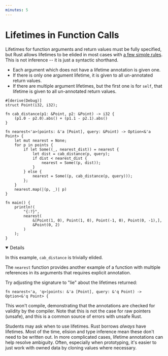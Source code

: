 ```yaml
---
minutes: 5
---
```


# Lifetimes in Function Calls

Lifetimes for function arguments and return values must be fully specified, but
Rust allows lifetimes to be elided in most cases with
[a few simple rules](https://doc.rust-lang.org/nomicon/lifetime-elision.html).
This is not inference -- it is just a syntactic shorthand.

- Each argument which does not have a lifetime annotation is given one.
- If there is only one argument lifetime, it is given to all un-annotated return
  values.
- If there are multiple argument lifetimes, but the first one is for `self`,
  that lifetime is given to all un-annotated return values.

<!-- mdbook-xgettext: skip -->

```rust,editable
#[derive(Debug)]
struct Point(i32, i32);

fn cab_distance(p1: &Point, p2: &Point) -> i32 {
    (p1.0 - p2.0).abs() + (p1.1 - p2.1).abs()
}

fn nearest<'a>(points: &'a [Point], query: &Point) -> Option<&'a Point> {
    let mut nearest = None;
    for p in points {
        if let Some((_, nearest_dist)) = nearest {
            let dist = cab_distance(p, query);
            if dist < nearest_dist {
                nearest = Some((p, dist));
            }
        } else {
            nearest = Some((p, cab_distance(p, query)));
        };
    }
    nearest.map(|(p, _)| p)
}

fn main() {
    println!(
        "{:?}",
        nearest(
            &[Point(1, 0), Point(1, 0), Point(-1, 0), Point(0, -1),],
            &Point(0, 2)
        )
    );
}
```

<details open="true">

In this example, `cab_distance` is trivially elided.

The `nearest` function provides another example of a function with multiple
references in its arguments that requires explicit annotation.

Try adjusting the signature to "lie" about the lifetimes returned:

```rust,ignore
fn nearest<'a, 'q>(points: &'a [Point], query: &'q Point) -> Option<&'q Point> {
```

This won't compile, demonstrating that the annotations are checked for validity
by the compiler. Note that this is not the case for raw pointers (unsafe), and
this is a common source of errors with unsafe Rust.

Students may ask when to use lifetimes. Rust borrows _always_ have lifetimes.
Most of the time, elision and type inference mean these don't need to be written
out. In more complicated cases, lifetime annotations can help resolve ambiguity.
Often, especially when prototyping, it's easier to just work with owned data by
cloning values where necessary.

</details>
